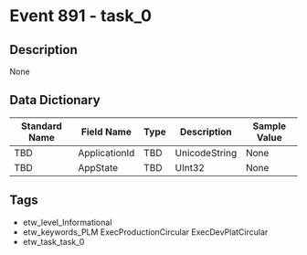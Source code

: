 # Event 891 - task_0

## Description
None

## Data Dictionary
|Standard Name|Field Name|Type|Description|Sample Value|
|---|---|---|---|---|
|TBD|ApplicationId|TBD|UnicodeString|None|None|
|TBD|AppState|TBD|UInt32|None|None|

## Tags
* etw_level_Informational
* etw_keywords_PLM ExecProductionCircular ExecDevPlatCircular
* etw_task_task_0